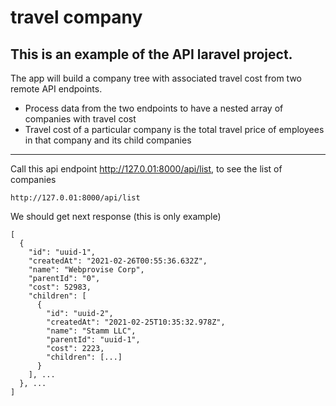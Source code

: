 # travel company

## This is an example of the API laravel project.

The app will build a company tree with associated travel cost from two remote API endpoints.

-   Process data from the two endpoints to have a nested array of companies with travel cost
-   Travel cost of a particular company is the total travel price of employees in that company and its child companies

---

Call this api endpoint http://127.0.01:8000/api/list, to see the list of companies

```
http://127.0.01:8000/api/list
```

We should get next response (this is only example)

```
[
  {
    "id": "uuid-1",
    "createdAt": "2021-02-26T00:55:36.632Z",
    "name": "Webprovise Corp",
    "parentId": "0",
    "cost": 52983,
    "children": [
      {
        "id": "uuid-2",
        "createdAt": "2021-02-25T10:35:32.978Z",
        "name": "Stamm LLC",
        "parentId": "uuid-1",
        "cost": 2223,
        "children": [...]
      }
    ], ...
  }, ...
]
```
